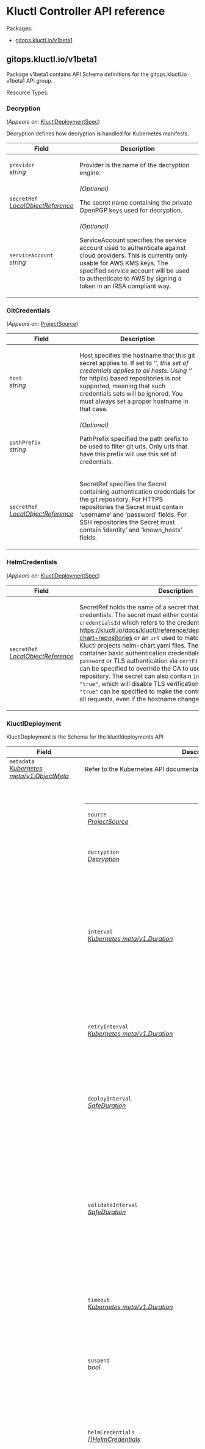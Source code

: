 <h1>Kluctl Controller API reference</h1>
<p>Packages:</p>
<ul class="simple">
<li>
<a href="#gitops.kluctl.io%2fv1beta1">gitops.kluctl.io/v1beta1</a>
</li>
</ul>
<h2 id="gitops.kluctl.io/v1beta1">gitops.kluctl.io/v1beta1</h2>
<p>Package v1beta1 contains API Schema definitions for the gitops.kluctl.io v1beta1 API group.</p>
Resource Types:
<ul class="simple"></ul>
<h3 id="gitops.kluctl.io/v1beta1.Decryption">Decryption
</h3>
<p>
(<em>Appears on:</em>
<a href="#gitops.kluctl.io/v1beta1.KluctlDeploymentSpec">KluctlDeploymentSpec</a>)
</p>
<p>Decryption defines how decryption is handled for Kubernetes manifests.</p>
<div class="md-typeset__scrollwrap">
<div class="md-typeset__table">
<table>
<thead>
<tr>
<th>Field</th>
<th>Description</th>
</tr>
</thead>
<tbody>
<tr>
<td>
<code>provider</code><br>
<em>
string
</em>
</td>
<td>
<p>Provider is the name of the decryption engine.</p>
</td>
</tr>
<tr>
<td>
<code>secretRef</code><br>
<em>
<a href="#gitops.kluctl.io/v1beta1.LocalObjectReference">
LocalObjectReference
</a>
</em>
</td>
<td>
<em>(Optional)</em>
<p>The secret name containing the private OpenPGP keys used for decryption.</p>
</td>
</tr>
<tr>
<td>
<code>serviceAccount</code><br>
<em>
string
</em>
</td>
<td>
<em>(Optional)</em>
<p>ServiceAccount specifies the service account used to authenticate against cloud providers.
This is currently only usable for AWS KMS keys. The specified service account will be used to authenticate to AWS
by signing a token in an IRSA compliant way.</p>
</td>
</tr>
</tbody>
</table>
</div>
</div>
<h3 id="gitops.kluctl.io/v1beta1.GitCredentials">GitCredentials
</h3>
<p>
(<em>Appears on:</em>
<a href="#gitops.kluctl.io/v1beta1.ProjectSource">ProjectSource</a>)
</p>
<div class="md-typeset__scrollwrap">
<div class="md-typeset__table">
<table>
<thead>
<tr>
<th>Field</th>
<th>Description</th>
</tr>
</thead>
<tbody>
<tr>
<td>
<code>host</code><br>
<em>
string
</em>
</td>
<td>
<p>Host specifies the hostname that this git secret applies to. If set to &lsquo;<em>&rsquo;, this set of credentials
applies to all hosts.
Using &lsquo;</em>&rsquo; for http(s) based repositories is not supported, meaning that such credentials sets will be ignored.
You must always set a proper hostname in that case.</p>
</td>
</tr>
<tr>
<td>
<code>pathPrefix</code><br>
<em>
string
</em>
</td>
<td>
<em>(Optional)</em>
<p>PathPrefix specified the path prefix to be used to filter git urls. Only urls that have this prefix will use
this set of credentials.</p>
</td>
</tr>
<tr>
<td>
<code>secretRef</code><br>
<em>
<a href="#gitops.kluctl.io/v1beta1.LocalObjectReference">
LocalObjectReference
</a>
</em>
</td>
<td>
<p>SecretRef specifies the Secret containing authentication credentials for
the git repository.
For HTTPS repositories the Secret must contain &lsquo;username&rsquo; and &lsquo;password&rsquo;
fields.
For SSH repositories the Secret must contain &lsquo;identity&rsquo;
and &lsquo;known_hosts&rsquo; fields.</p>
</td>
</tr>
</tbody>
</table>
</div>
</div>
<h3 id="gitops.kluctl.io/v1beta1.HelmCredentials">HelmCredentials
</h3>
<p>
(<em>Appears on:</em>
<a href="#gitops.kluctl.io/v1beta1.KluctlDeploymentSpec">KluctlDeploymentSpec</a>)
</p>
<div class="md-typeset__scrollwrap">
<div class="md-typeset__table">
<table>
<thead>
<tr>
<th>Field</th>
<th>Description</th>
</tr>
</thead>
<tbody>
<tr>
<td>
<code>secretRef</code><br>
<em>
<a href="#gitops.kluctl.io/v1beta1.LocalObjectReference">
LocalObjectReference
</a>
</em>
</td>
<td>
<p>SecretRef holds the name of a secret that contains the Helm credentials.
The secret must either contain the fields <code>credentialsId</code> which refers to the credentialsId
found in <a href="https://kluctl.io/docs/kluctl/reference/deployments/helm/#private-chart-repositories">https://kluctl.io/docs/kluctl/reference/deployments/helm/#private-chart-repositories</a> or an <code>url</code> used
to match the credentials found in Kluctl projects helm-chart.yaml files.
The secret can either container basic authentication credentials via <code>username</code> and <code>password</code> or
TLS authentication via <code>certFile</code> and <code>keyFile</code>. <code>caFile</code> can be specified to override the CA to use while
contacting the repository.
The secret can also contain <code>insecureSkipTlsVerify: &quot;true&quot;</code>, which will disable TLS verification.
<code>passCredentialsAll: &quot;true&quot;</code> can be specified to make the controller pass credentials to all requests, even if
the hostname changes in-between.</p>
</td>
</tr>
</tbody>
</table>
</div>
</div>
<h3 id="gitops.kluctl.io/v1beta1.KluctlDeployment">KluctlDeployment
</h3>
<p>KluctlDeployment is the Schema for the kluctldeployments API</p>
<div class="md-typeset__scrollwrap">
<div class="md-typeset__table">
<table>
<thead>
<tr>
<th>Field</th>
<th>Description</th>
</tr>
</thead>
<tbody>
<tr>
<td>
<code>metadata</code><br>
<em>
<a href="https://kubernetes.io/docs/reference/generated/kubernetes-api/v1.18/#objectmeta-v1-meta">
Kubernetes meta/v1.ObjectMeta
</a>
</em>
</td>
<td>
Refer to the Kubernetes API documentation for the fields of the
<code>metadata</code> field.
</td>
</tr>
<tr>
<td>
<code>spec</code><br>
<em>
<a href="#gitops.kluctl.io/v1beta1.KluctlDeploymentSpec">
KluctlDeploymentSpec
</a>
</em>
</td>
<td>
<br/>
<br/>
<table>
<tr>
<td>
<code>source</code><br>
<em>
<a href="#gitops.kluctl.io/v1beta1.ProjectSource">
ProjectSource
</a>
</em>
</td>
<td>
<p>Specifies the project source location</p>
</td>
</tr>
<tr>
<td>
<code>decryption</code><br>
<em>
<a href="#gitops.kluctl.io/v1beta1.Decryption">
Decryption
</a>
</em>
</td>
<td>
<em>(Optional)</em>
<p>Decrypt Kubernetes secrets before applying them on the cluster.</p>
</td>
</tr>
<tr>
<td>
<code>interval</code><br>
<em>
<a href="https://godoc.org/k8s.io/apimachinery/pkg/apis/meta/v1#Duration">
Kubernetes meta/v1.Duration
</a>
</em>
</td>
<td>
<p>The interval at which to reconcile the KluctlDeployment.
Reconciliation means that the deployment is fully rendered and only deployed when the result changes compared
to the last deployment.
To override this behavior, set the DeployInterval value.</p>
</td>
</tr>
<tr>
<td>
<code>retryInterval</code><br>
<em>
<a href="https://godoc.org/k8s.io/apimachinery/pkg/apis/meta/v1#Duration">
Kubernetes meta/v1.Duration
</a>
</em>
</td>
<td>
<em>(Optional)</em>
<p>The interval at which to retry a previously failed reconciliation.
When not specified, the controller uses the Interval
value to retry failures.</p>
</td>
</tr>
<tr>
<td>
<code>deployInterval</code><br>
<em>
<a href="#gitops.kluctl.io/v1beta1.SafeDuration">
SafeDuration
</a>
</em>
</td>
<td>
<em>(Optional)</em>
<p>DeployInterval specifies the interval at which to deploy the KluctlDeployment, even in cases the rendered
result does not change.</p>
</td>
</tr>
<tr>
<td>
<code>validateInterval</code><br>
<em>
<a href="#gitops.kluctl.io/v1beta1.SafeDuration">
SafeDuration
</a>
</em>
</td>
<td>
<em>(Optional)</em>
<p>ValidateInterval specifies the interval at which to validate the KluctlDeployment.
Validation is performed the same way as with &lsquo;kluctl validate -t <target>&rsquo;.
Defaults to the same value as specified in Interval.
Validate is also performed whenever a deployment is performed, independent of the value of ValidateInterval</p>
</td>
</tr>
<tr>
<td>
<code>timeout</code><br>
<em>
<a href="https://godoc.org/k8s.io/apimachinery/pkg/apis/meta/v1#Duration">
Kubernetes meta/v1.Duration
</a>
</em>
</td>
<td>
<em>(Optional)</em>
<p>Timeout for all operations.
Defaults to &lsquo;Interval&rsquo; duration.</p>
</td>
</tr>
<tr>
<td>
<code>suspend</code><br>
<em>
bool
</em>
</td>
<td>
<em>(Optional)</em>
<p>This flag tells the controller to suspend subsequent kluctl executions,
it does not apply to already started executions. Defaults to false.</p>
</td>
</tr>
<tr>
<td>
<code>helmCredentials</code><br>
<em>
<a href="#gitops.kluctl.io/v1beta1.HelmCredentials">
[]HelmCredentials
</a>
</em>
</td>
<td>
<em>(Optional)</em>
<p>HelmCredentials is a list of Helm credentials used when non pre-pulled Helm Charts are used inside a
Kluctl deployment.</p>
</td>
</tr>
<tr>
<td>
<code>serviceAccountName</code><br>
<em>
string
</em>
</td>
<td>
<em>(Optional)</em>
<p>The name of the Kubernetes service account to use while deploying.
If not specified, the default service account is used.</p>
</td>
</tr>
<tr>
<td>
<code>kubeConfig</code><br>
<em>
<a href="#gitops.kluctl.io/v1beta1.KubeConfig">
KubeConfig
</a>
</em>
</td>
<td>
<em>(Optional)</em>
<p>The KubeConfig for deploying to the target cluster.
Specifies the kubeconfig to be used when invoking kluctl. Contexts in this kubeconfig must match
the context found in the kluctl target. As an alternative, specify the context to be used via &lsquo;context&rsquo;</p>
</td>
</tr>
<tr>
<td>
<code>target</code><br>
<em>
string
</em>
</td>
<td>
<em>(Optional)</em>
<p>Target specifies the kluctl target to deploy. If not specified, an empty target is used that has no name and no
context. Use &lsquo;TargetName&rsquo; and &lsquo;Context&rsquo; to specify the name and context in that case.</p>
</td>
</tr>
<tr>
<td>
<code>targetNameOverride</code><br>
<em>
string
</em>
</td>
<td>
<em>(Optional)</em>
<p>TargetNameOverride sets or overrides the target name. This is especially useful when deployment without a target.</p>
</td>
</tr>
<tr>
<td>
<code>context</code><br>
<em>
string
</em>
</td>
<td>
<em>(Optional)</em>
<p>If specified, overrides the context to be used. This will effectively make kluctl ignore the context specified
in the target.</p>
</td>
</tr>
<tr>
<td>
<code>args</code><br>
<em>
k8s.io/apimachinery/pkg/runtime.RawExtension
</em>
</td>
<td>
<em>(Optional)</em>
<p>Args specifies dynamic target args.</p>
</td>
</tr>
<tr>
<td>
<code>images</code><br>
<em>
[]github.com/kluctl/kluctl/v2/pkg/types.FixedImage
</em>
</td>
<td>
<em>(Optional)</em>
<p>Images contains a list of fixed image overrides.
Equivalent to using &lsquo;&ndash;fixed-images-file&rsquo; when calling kluctl.</p>
</td>
</tr>
<tr>
<td>
<code>dryRun</code><br>
<em>
bool
</em>
</td>
<td>
<em>(Optional)</em>
<p>DryRun instructs kluctl to run everything in dry-run mode.
Equivalent to using &lsquo;&ndash;dry-run&rsquo; when calling kluctl.</p>
</td>
</tr>
<tr>
<td>
<code>noWait</code><br>
<em>
bool
</em>
</td>
<td>
<em>(Optional)</em>
<p>NoWait instructs kluctl to not wait for any resources to become ready, including hooks.
Equivalent to using &lsquo;&ndash;no-wait&rsquo; when calling kluctl.</p>
</td>
</tr>
<tr>
<td>
<code>forceApply</code><br>
<em>
bool
</em>
</td>
<td>
<em>(Optional)</em>
<p>ForceApply instructs kluctl to force-apply in case of SSA conflicts.
Equivalent to using &lsquo;&ndash;force-apply&rsquo; when calling kluctl.</p>
</td>
</tr>
<tr>
<td>
<code>replaceOnError</code><br>
<em>
bool
</em>
</td>
<td>
<em>(Optional)</em>
<p>ReplaceOnError instructs kluctl to replace resources on error.
Equivalent to using &lsquo;&ndash;replace-on-error&rsquo; when calling kluctl.</p>
</td>
</tr>
<tr>
<td>
<code>forceReplaceOnError</code><br>
<em>
bool
</em>
</td>
<td>
<em>(Optional)</em>
<p>ForceReplaceOnError instructs kluctl to force-replace resources in case a normal replace fails.
Equivalent to using &lsquo;&ndash;force-replace-on-error&rsquo; when calling kluctl.</p>
</td>
</tr>
<tr>
<td>
<code>abortOnError</code><br>
<em>
bool
</em>
</td>
<td>
<em>(Optional)</em>
<p>ForceReplaceOnError instructs kluctl to abort deployments immediately when something fails.
Equivalent to using &lsquo;&ndash;abort-on-error&rsquo; when calling kluctl.</p>
</td>
</tr>
<tr>
<td>
<code>includeTags</code><br>
<em>
[]string
</em>
</td>
<td>
<em>(Optional)</em>
<p>IncludeTags instructs kluctl to only include deployments with given tags.
Equivalent to using &lsquo;&ndash;include-tag&rsquo; when calling kluctl.</p>
</td>
</tr>
<tr>
<td>
<code>excludeTags</code><br>
<em>
[]string
</em>
</td>
<td>
<em>(Optional)</em>
<p>ExcludeTags instructs kluctl to exclude deployments with given tags.
Equivalent to using &lsquo;&ndash;exclude-tag&rsquo; when calling kluctl.</p>
</td>
</tr>
<tr>
<td>
<code>includeDeploymentDirs</code><br>
<em>
[]string
</em>
</td>
<td>
<em>(Optional)</em>
<p>IncludeDeploymentDirs instructs kluctl to only include deployments with the given dir.
Equivalent to using &lsquo;&ndash;include-deployment-dir&rsquo; when calling kluctl.</p>
</td>
</tr>
<tr>
<td>
<code>excludeDeploymentDirs</code><br>
<em>
[]string
</em>
</td>
<td>
<em>(Optional)</em>
<p>ExcludeDeploymentDirs instructs kluctl to exclude deployments with the given dir.
Equivalent to using &lsquo;&ndash;exclude-deployment-dir&rsquo; when calling kluctl.</p>
</td>
</tr>
<tr>
<td>
<code>deployMode</code><br>
<em>
string
</em>
</td>
<td>
<em>(Optional)</em>
<p>DeployMode specifies what deploy mode should be used.
The options &lsquo;full-deploy&rsquo; and &lsquo;poke-images&rsquo; are supported.
With the &lsquo;poke-images&rsquo; option, only images are patched into the target without performing a full deployment.</p>
</td>
</tr>
<tr>
<td>
<code>validate</code><br>
<em>
bool
</em>
</td>
<td>
<em>(Optional)</em>
<p>Validate enables validation after deploying</p>
</td>
</tr>
<tr>
<td>
<code>prune</code><br>
<em>
bool
</em>
</td>
<td>
<em>(Optional)</em>
<p>Prune enables pruning after deploying.</p>
</td>
</tr>
<tr>
<td>
<code>delete</code><br>
<em>
bool
</em>
</td>
<td>
<em>(Optional)</em>
<p>Delete enables deletion of the specified target when the KluctlDeployment object gets deleted.</p>
</td>
</tr>
</table>
</td>
</tr>
<tr>
<td>
<code>status</code><br>
<em>
<a href="#gitops.kluctl.io/v1beta1.KluctlDeploymentStatus">
KluctlDeploymentStatus
</a>
</em>
</td>
<td>
</td>
</tr>
</tbody>
</table>
</div>
</div>
<h3 id="gitops.kluctl.io/v1beta1.KluctlDeploymentSpec">KluctlDeploymentSpec
</h3>
<p>
(<em>Appears on:</em>
<a href="#gitops.kluctl.io/v1beta1.KluctlDeployment">KluctlDeployment</a>)
</p>
<div class="md-typeset__scrollwrap">
<div class="md-typeset__table">
<table>
<thead>
<tr>
<th>Field</th>
<th>Description</th>
</tr>
</thead>
<tbody>
<tr>
<td>
<code>source</code><br>
<em>
<a href="#gitops.kluctl.io/v1beta1.ProjectSource">
ProjectSource
</a>
</em>
</td>
<td>
<p>Specifies the project source location</p>
</td>
</tr>
<tr>
<td>
<code>decryption</code><br>
<em>
<a href="#gitops.kluctl.io/v1beta1.Decryption">
Decryption
</a>
</em>
</td>
<td>
<em>(Optional)</em>
<p>Decrypt Kubernetes secrets before applying them on the cluster.</p>
</td>
</tr>
<tr>
<td>
<code>interval</code><br>
<em>
<a href="https://godoc.org/k8s.io/apimachinery/pkg/apis/meta/v1#Duration">
Kubernetes meta/v1.Duration
</a>
</em>
</td>
<td>
<p>The interval at which to reconcile the KluctlDeployment.
Reconciliation means that the deployment is fully rendered and only deployed when the result changes compared
to the last deployment.
To override this behavior, set the DeployInterval value.</p>
</td>
</tr>
<tr>
<td>
<code>retryInterval</code><br>
<em>
<a href="https://godoc.org/k8s.io/apimachinery/pkg/apis/meta/v1#Duration">
Kubernetes meta/v1.Duration
</a>
</em>
</td>
<td>
<em>(Optional)</em>
<p>The interval at which to retry a previously failed reconciliation.
When not specified, the controller uses the Interval
value to retry failures.</p>
</td>
</tr>
<tr>
<td>
<code>deployInterval</code><br>
<em>
<a href="#gitops.kluctl.io/v1beta1.SafeDuration">
SafeDuration
</a>
</em>
</td>
<td>
<em>(Optional)</em>
<p>DeployInterval specifies the interval at which to deploy the KluctlDeployment, even in cases the rendered
result does not change.</p>
</td>
</tr>
<tr>
<td>
<code>validateInterval</code><br>
<em>
<a href="#gitops.kluctl.io/v1beta1.SafeDuration">
SafeDuration
</a>
</em>
</td>
<td>
<em>(Optional)</em>
<p>ValidateInterval specifies the interval at which to validate the KluctlDeployment.
Validation is performed the same way as with &lsquo;kluctl validate -t <target>&rsquo;.
Defaults to the same value as specified in Interval.
Validate is also performed whenever a deployment is performed, independent of the value of ValidateInterval</p>
</td>
</tr>
<tr>
<td>
<code>timeout</code><br>
<em>
<a href="https://godoc.org/k8s.io/apimachinery/pkg/apis/meta/v1#Duration">
Kubernetes meta/v1.Duration
</a>
</em>
</td>
<td>
<em>(Optional)</em>
<p>Timeout for all operations.
Defaults to &lsquo;Interval&rsquo; duration.</p>
</td>
</tr>
<tr>
<td>
<code>suspend</code><br>
<em>
bool
</em>
</td>
<td>
<em>(Optional)</em>
<p>This flag tells the controller to suspend subsequent kluctl executions,
it does not apply to already started executions. Defaults to false.</p>
</td>
</tr>
<tr>
<td>
<code>helmCredentials</code><br>
<em>
<a href="#gitops.kluctl.io/v1beta1.HelmCredentials">
[]HelmCredentials
</a>
</em>
</td>
<td>
<em>(Optional)</em>
<p>HelmCredentials is a list of Helm credentials used when non pre-pulled Helm Charts are used inside a
Kluctl deployment.</p>
</td>
</tr>
<tr>
<td>
<code>serviceAccountName</code><br>
<em>
string
</em>
</td>
<td>
<em>(Optional)</em>
<p>The name of the Kubernetes service account to use while deploying.
If not specified, the default service account is used.</p>
</td>
</tr>
<tr>
<td>
<code>kubeConfig</code><br>
<em>
<a href="#gitops.kluctl.io/v1beta1.KubeConfig">
KubeConfig
</a>
</em>
</td>
<td>
<em>(Optional)</em>
<p>The KubeConfig for deploying to the target cluster.
Specifies the kubeconfig to be used when invoking kluctl. Contexts in this kubeconfig must match
the context found in the kluctl target. As an alternative, specify the context to be used via &lsquo;context&rsquo;</p>
</td>
</tr>
<tr>
<td>
<code>target</code><br>
<em>
string
</em>
</td>
<td>
<em>(Optional)</em>
<p>Target specifies the kluctl target to deploy. If not specified, an empty target is used that has no name and no
context. Use &lsquo;TargetName&rsquo; and &lsquo;Context&rsquo; to specify the name and context in that case.</p>
</td>
</tr>
<tr>
<td>
<code>targetNameOverride</code><br>
<em>
string
</em>
</td>
<td>
<em>(Optional)</em>
<p>TargetNameOverride sets or overrides the target name. This is especially useful when deployment without a target.</p>
</td>
</tr>
<tr>
<td>
<code>context</code><br>
<em>
string
</em>
</td>
<td>
<em>(Optional)</em>
<p>If specified, overrides the context to be used. This will effectively make kluctl ignore the context specified
in the target.</p>
</td>
</tr>
<tr>
<td>
<code>args</code><br>
<em>
k8s.io/apimachinery/pkg/runtime.RawExtension
</em>
</td>
<td>
<em>(Optional)</em>
<p>Args specifies dynamic target args.</p>
</td>
</tr>
<tr>
<td>
<code>images</code><br>
<em>
[]github.com/kluctl/kluctl/v2/pkg/types.FixedImage
</em>
</td>
<td>
<em>(Optional)</em>
<p>Images contains a list of fixed image overrides.
Equivalent to using &lsquo;&ndash;fixed-images-file&rsquo; when calling kluctl.</p>
</td>
</tr>
<tr>
<td>
<code>dryRun</code><br>
<em>
bool
</em>
</td>
<td>
<em>(Optional)</em>
<p>DryRun instructs kluctl to run everything in dry-run mode.
Equivalent to using &lsquo;&ndash;dry-run&rsquo; when calling kluctl.</p>
</td>
</tr>
<tr>
<td>
<code>noWait</code><br>
<em>
bool
</em>
</td>
<td>
<em>(Optional)</em>
<p>NoWait instructs kluctl to not wait for any resources to become ready, including hooks.
Equivalent to using &lsquo;&ndash;no-wait&rsquo; when calling kluctl.</p>
</td>
</tr>
<tr>
<td>
<code>forceApply</code><br>
<em>
bool
</em>
</td>
<td>
<em>(Optional)</em>
<p>ForceApply instructs kluctl to force-apply in case of SSA conflicts.
Equivalent to using &lsquo;&ndash;force-apply&rsquo; when calling kluctl.</p>
</td>
</tr>
<tr>
<td>
<code>replaceOnError</code><br>
<em>
bool
</em>
</td>
<td>
<em>(Optional)</em>
<p>ReplaceOnError instructs kluctl to replace resources on error.
Equivalent to using &lsquo;&ndash;replace-on-error&rsquo; when calling kluctl.</p>
</td>
</tr>
<tr>
<td>
<code>forceReplaceOnError</code><br>
<em>
bool
</em>
</td>
<td>
<em>(Optional)</em>
<p>ForceReplaceOnError instructs kluctl to force-replace resources in case a normal replace fails.
Equivalent to using &lsquo;&ndash;force-replace-on-error&rsquo; when calling kluctl.</p>
</td>
</tr>
<tr>
<td>
<code>abortOnError</code><br>
<em>
bool
</em>
</td>
<td>
<em>(Optional)</em>
<p>ForceReplaceOnError instructs kluctl to abort deployments immediately when something fails.
Equivalent to using &lsquo;&ndash;abort-on-error&rsquo; when calling kluctl.</p>
</td>
</tr>
<tr>
<td>
<code>includeTags</code><br>
<em>
[]string
</em>
</td>
<td>
<em>(Optional)</em>
<p>IncludeTags instructs kluctl to only include deployments with given tags.
Equivalent to using &lsquo;&ndash;include-tag&rsquo; when calling kluctl.</p>
</td>
</tr>
<tr>
<td>
<code>excludeTags</code><br>
<em>
[]string
</em>
</td>
<td>
<em>(Optional)</em>
<p>ExcludeTags instructs kluctl to exclude deployments with given tags.
Equivalent to using &lsquo;&ndash;exclude-tag&rsquo; when calling kluctl.</p>
</td>
</tr>
<tr>
<td>
<code>includeDeploymentDirs</code><br>
<em>
[]string
</em>
</td>
<td>
<em>(Optional)</em>
<p>IncludeDeploymentDirs instructs kluctl to only include deployments with the given dir.
Equivalent to using &lsquo;&ndash;include-deployment-dir&rsquo; when calling kluctl.</p>
</td>
</tr>
<tr>
<td>
<code>excludeDeploymentDirs</code><br>
<em>
[]string
</em>
</td>
<td>
<em>(Optional)</em>
<p>ExcludeDeploymentDirs instructs kluctl to exclude deployments with the given dir.
Equivalent to using &lsquo;&ndash;exclude-deployment-dir&rsquo; when calling kluctl.</p>
</td>
</tr>
<tr>
<td>
<code>deployMode</code><br>
<em>
string
</em>
</td>
<td>
<em>(Optional)</em>
<p>DeployMode specifies what deploy mode should be used.
The options &lsquo;full-deploy&rsquo; and &lsquo;poke-images&rsquo; are supported.
With the &lsquo;poke-images&rsquo; option, only images are patched into the target without performing a full deployment.</p>
</td>
</tr>
<tr>
<td>
<code>validate</code><br>
<em>
bool
</em>
</td>
<td>
<em>(Optional)</em>
<p>Validate enables validation after deploying</p>
</td>
</tr>
<tr>
<td>
<code>prune</code><br>
<em>
bool
</em>
</td>
<td>
<em>(Optional)</em>
<p>Prune enables pruning after deploying.</p>
</td>
</tr>
<tr>
<td>
<code>delete</code><br>
<em>
bool
</em>
</td>
<td>
<em>(Optional)</em>
<p>Delete enables deletion of the specified target when the KluctlDeployment object gets deleted.</p>
</td>
</tr>
</tbody>
</table>
</div>
</div>
<h3 id="gitops.kluctl.io/v1beta1.KluctlDeploymentStatus">KluctlDeploymentStatus
</h3>
<p>
(<em>Appears on:</em>
<a href="#gitops.kluctl.io/v1beta1.KluctlDeployment">KluctlDeployment</a>)
</p>
<p>KluctlDeploymentStatus defines the observed state of KluctlDeployment</p>
<div class="md-typeset__scrollwrap">
<div class="md-typeset__table">
<table>
<thead>
<tr>
<th>Field</th>
<th>Description</th>
</tr>
</thead>
<tbody>
<tr>
<td>
<code>lastHandledReconcileAt</code><br>
<em>
string
</em>
</td>
<td>
<em>(Optional)</em>
<p>LastHandledReconcileAt holds the value of the most recent
reconcile request value, so a change of the annotation value
can be detected.</p>
</td>
</tr>
<tr>
<td>
<code>lastHandledDeployAt</code><br>
<em>
string
</em>
</td>
<td>
<em>(Optional)</em>
</td>
</tr>
<tr>
<td>
<code>lastHandledValidateAt</code><br>
<em>
string
</em>
</td>
<td>
<em>(Optional)</em>
</td>
</tr>
<tr>
<td>
<code>observedGeneration</code><br>
<em>
int64
</em>
</td>
<td>
<em>(Optional)</em>
<p>ObservedGeneration is the last reconciled generation.</p>
</td>
</tr>
<tr>
<td>
<code>observedCommit</code><br>
<em>
string
</em>
</td>
<td>
<p>ObservedCommit is the last commit observed</p>
</td>
</tr>
<tr>
<td>
<code>conditions</code><br>
<em>
<a href="https://kubernetes.io/docs/reference/generated/kubernetes-api/v1.18/#condition-v1-meta">
[]Kubernetes meta/v1.Condition
</a>
</em>
</td>
<td>
<em>(Optional)</em>
</td>
</tr>
<tr>
<td>
<code>projectKey</code><br>
<em>
github.com/kluctl/kluctl/v2/pkg/types/result.ProjectKey
</em>
</td>
<td>
<em>(Optional)</em>
</td>
</tr>
<tr>
<td>
<code>targetKey</code><br>
<em>
github.com/kluctl/kluctl/v2/pkg/types/result.TargetKey
</em>
</td>
<td>
<em>(Optional)</em>
</td>
</tr>
<tr>
<td>
<code>lastObjectsHash</code><br>
<em>
string
</em>
</td>
<td>
<em>(Optional)</em>
</td>
</tr>
<tr>
<td>
<code>lastPrepareError</code><br>
<em>
string
</em>
</td>
<td>
<em>(Optional)</em>
</td>
</tr>
<tr>
<td>
<code>lastDeployError</code><br>
<em>
string
</em>
</td>
<td>
<em>(Optional)</em>
</td>
</tr>
<tr>
<td>
<code>lastValidateError</code><br>
<em>
string
</em>
</td>
<td>
<em>(Optional)</em>
</td>
</tr>
<tr>
<td>
<code>lastDeployResult</code><br>
<em>
k8s.io/apimachinery/pkg/runtime.RawExtension
</em>
</td>
<td>
<em>(Optional)</em>
<p>LastDeployResult is the result of the last deploy command</p>
</td>
</tr>
<tr>
<td>
<code>lastValidateResult</code><br>
<em>
k8s.io/apimachinery/pkg/runtime.RawExtension
</em>
</td>
<td>
<em>(Optional)</em>
<p>LastValidateResult is the result of the last validate command</p>
</td>
</tr>
</tbody>
</table>
</div>
</div>
<h3 id="gitops.kluctl.io/v1beta1.KubeConfig">KubeConfig
</h3>
<p>
(<em>Appears on:</em>
<a href="#gitops.kluctl.io/v1beta1.KluctlDeploymentSpec">KluctlDeploymentSpec</a>)
</p>
<p>KubeConfig references a Kubernetes secret that contains a kubeconfig file.</p>
<div class="md-typeset__scrollwrap">
<div class="md-typeset__table">
<table>
<thead>
<tr>
<th>Field</th>
<th>Description</th>
</tr>
</thead>
<tbody>
<tr>
<td>
<code>secretRef</code><br>
<em>
<a href="#gitops.kluctl.io/v1beta1.SecretKeyReference">
SecretKeyReference
</a>
</em>
</td>
<td>
<p>SecretRef holds the name of a secret that contains a key with
the kubeconfig file as the value. If no key is set, the key will default
to &lsquo;value&rsquo;. The secret must be in the same namespace as
the Kustomization.
It is recommended that the kubeconfig is self-contained, and the secret
is regularly updated if credentials such as a cloud-access-token expire.
Cloud specific <code>cmd-path</code> auth helpers will not function without adding
binaries and credentials to the Pod that is responsible for reconciling
the KluctlDeployment.</p>
</td>
</tr>
</tbody>
</table>
</div>
</div>
<h3 id="gitops.kluctl.io/v1beta1.LocalObjectReference">LocalObjectReference
</h3>
<p>
(<em>Appears on:</em>
<a href="#gitops.kluctl.io/v1beta1.Decryption">Decryption</a>, 
<a href="#gitops.kluctl.io/v1beta1.GitCredentials">GitCredentials</a>, 
<a href="#gitops.kluctl.io/v1beta1.HelmCredentials">HelmCredentials</a>, 
<a href="#gitops.kluctl.io/v1beta1.ProjectSource">ProjectSource</a>)
</p>
<div class="md-typeset__scrollwrap">
<div class="md-typeset__table">
<table>
<thead>
<tr>
<th>Field</th>
<th>Description</th>
</tr>
</thead>
<tbody>
<tr>
<td>
<code>name</code><br>
<em>
string
</em>
</td>
<td>
<p>Name of the referent.</p>
</td>
</tr>
</tbody>
</table>
</div>
</div>
<h3 id="gitops.kluctl.io/v1beta1.ProjectSource">ProjectSource
</h3>
<p>
(<em>Appears on:</em>
<a href="#gitops.kluctl.io/v1beta1.KluctlDeploymentSpec">KluctlDeploymentSpec</a>)
</p>
<div class="md-typeset__scrollwrap">
<div class="md-typeset__table">
<table>
<thead>
<tr>
<th>Field</th>
<th>Description</th>
</tr>
</thead>
<tbody>
<tr>
<td>
<code>url</code><br>
<em>
github.com/kluctl/kluctl/v2/pkg/types.GitUrl
</em>
</td>
<td>
<p>Url specifies the Git url where the project source is located</p>
</td>
</tr>
<tr>
<td>
<code>ref</code><br>
<em>
github.com/kluctl/kluctl/v2/pkg/types.GitRef
</em>
</td>
<td>
<em>(Optional)</em>
<p>Ref specifies the branch, tag or commit that should be used. If omitted, the default branch of the repo is used.</p>
</td>
</tr>
<tr>
<td>
<code>path</code><br>
<em>
string
</em>
</td>
<td>
<em>(Optional)</em>
<p>Path specifies the sub-directory to be used as project directory</p>
</td>
</tr>
<tr>
<td>
<code>secretRef</code><br>
<em>
<a href="#gitops.kluctl.io/v1beta1.LocalObjectReference">
LocalObjectReference
</a>
</em>
</td>
<td>
<p>SecretRef specifies the Secret containing authentication credentials for
See GitCredentials.SecretRef for details
DEPRECATED this field is deprecated and will be removed in a future version of the controller. Use Credentials
instead.
WARNING using this field causes the controller to pass http basic auth credentials to ALL repositories involved.
Use Credentials with a proper Host field instead.</p>
</td>
</tr>
<tr>
<td>
<code>credentials</code><br>
<em>
<a href="#gitops.kluctl.io/v1beta1.GitCredentials">
[]GitCredentials
</a>
</em>
</td>
<td>
<em>(Optional)</em>
<p>Credentials specifies a list of secrets with credentials</p>
</td>
</tr>
</tbody>
</table>
</div>
</div>
<h3 id="gitops.kluctl.io/v1beta1.SafeDuration">SafeDuration
</h3>
<p>
(<em>Appears on:</em>
<a href="#gitops.kluctl.io/v1beta1.KluctlDeploymentSpec">KluctlDeploymentSpec</a>)
</p>
<div class="md-typeset__scrollwrap">
<div class="md-typeset__table">
<table>
<thead>
<tr>
<th>Field</th>
<th>Description</th>
</tr>
</thead>
<tbody>
<tr>
<td>
<code>Duration</code><br>
<em>
<a href="https://godoc.org/k8s.io/apimachinery/pkg/apis/meta/v1#Duration">
Kubernetes meta/v1.Duration
</a>
</em>
</td>
<td>
</td>
</tr>
</tbody>
</table>
</div>
</div>
<h3 id="gitops.kluctl.io/v1beta1.SecretKeyReference">SecretKeyReference
</h3>
<p>
(<em>Appears on:</em>
<a href="#gitops.kluctl.io/v1beta1.KubeConfig">KubeConfig</a>)
</p>
<p>SecretKeyReference contains enough information to locate the referenced Kubernetes Secret object in the same
namespace. Optionally a key can be specified.
Use this type instead of core/v1 SecretKeySelector when the Key is optional and the Optional field is not
applicable.</p>
<div class="md-typeset__scrollwrap">
<div class="md-typeset__table">
<table>
<thead>
<tr>
<th>Field</th>
<th>Description</th>
</tr>
</thead>
<tbody>
<tr>
<td>
<code>name</code><br>
<em>
string
</em>
</td>
<td>
<p>Name of the Secret.</p>
</td>
</tr>
<tr>
<td>
<code>key</code><br>
<em>
string
</em>
</td>
<td>
<em>(Optional)</em>
<p>Key in the Secret, when not specified an implementation-specific default key is used.</p>
</td>
</tr>
</tbody>
</table>
</div>
</div>
<div class="admonition note">
<p class="last">This page was automatically generated with <code>gen-crd-api-reference-docs</code></p>
</div>
